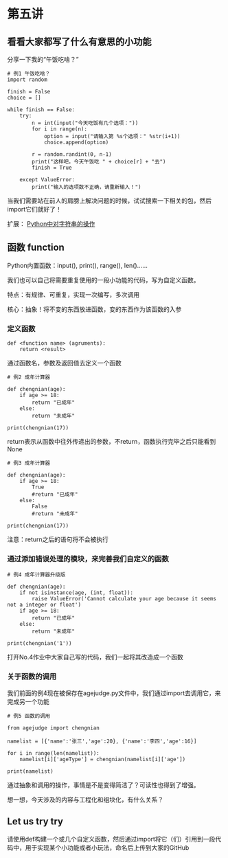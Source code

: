 # 第五讲

## 看看大家都写了什么有意思的小功能

分享一下我的“午饭吃啥？”

	# 例1 午饭吃啥？
	import random

	finish = False
	choice = []

	while finish == False:
    	try:
        	n = int(input("今天吃饭有几个选项："))
        	for i in range(n):
            	option = input("请输入第 %s个选项：" %str(i+1))
            	choice.append(option)
        
        	r = random.randint(0, n-1)
        	print("这样吧，今天午饭吃 " + choice[r] + "去")
        	finish = True
        
    	except ValueError:
        	print("输入的选项数不正确，请重新输入！")

当我们需要站在前人的肩膀上解决问题的时候，试试搜索一下相关的包，然后import它们就好了！

扩展：
[Python中对字符串的操作](https://www.runoob.com/python/python-strings.html)

## 函数 function

Python内置函数：input(), print(), range(), len()……

我们也可以自己将需要重复使用的一段小功能的代码，写为自定义函数。

特点：有规律、可重复，实现一次编写，多次调用

核心：抽象！将不变的东西放进函数，变的东西作为该函数的入参

### 定义函数

	def <function name> (agruments):
		return <result>

通过函数名，参数及返回值去定义一个函数

	# 例2 成年计算器

	def chengnian(age):
	    if age >= 18:
	        return "已成年"
	    else:
	        return "未成年"

	print(chengnian(17))

return表示从函数中往外传递出的参数，不return，函数执行完毕之后只能看到None

	# 例3 成年计算器

	def chengnian(age):
	    if age >= 18:
	        True
	        #return "已成年"
	    else:
	        False
	        #return "未成年"

	print(chengnian(17))

注意：return之后的语句将不会被执行

### 通过添加错误处理的模块，来完善我们自定义的函数

	# 例4 成年计算器升级版

	def chengnian(age):
	    if not isinstance(age, (int, float)):
	        raise ValueError('Cannot calculate your age because it seems not a integer or float')
	    if age >= 18:
	        return "已成年"
	    else:
	        return "未成年"

	print(chengnian('1'))

打开No.4作业中大家自己写的代码，我们一起将其改造成一个函数

### 关于函数的调用

我们前面的例4现在被保存在agejudge.py文件中，我们通过import去调用它，来完成另一个功能

	# 例5 函数的调用

	from agejudge import chengnian

	namelist = [{'name':'张三','age':20}, {'name':'李四','age':16}]

	for i in range(len(namelist)):
	    namelist[i]['ageType'] = chengnian(namelist[i]['age'])

	print(namelist)

通过抽象和调用的操作，事情是不是变得简洁了？可读性也得到了增强。

想一想，今天涉及的内容与工程化和组块化，有什么关系？

## Let us try try
请使用def构建一个或几个自定义函数，然后通过import将它（们）引用到一段代码中，用于实现某个小功能或者小玩法，命名后上传到大家的GitHub